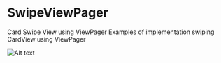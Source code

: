 # SwipeViewPager
Card Swipe View using ViewPager
Examples of implementation swiping CardView using ViewPager

![Alt text](https://github.com/haerulmuttaqin/SwipeViewPager/blob/master/app/banner.png?raw=true "SwipeViewPager")
